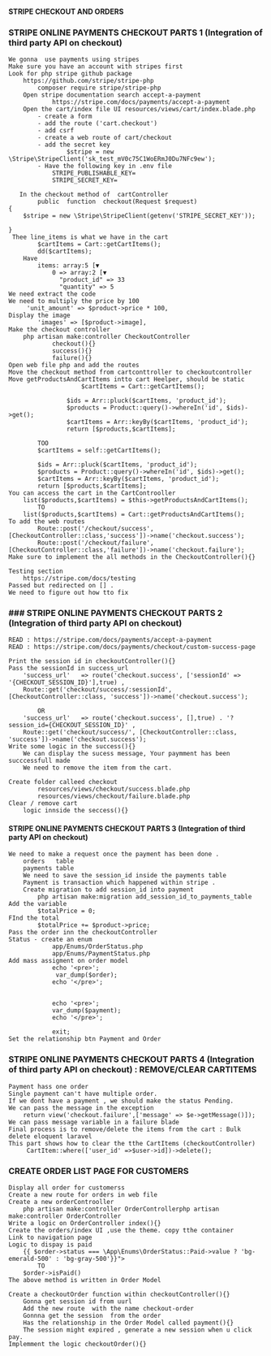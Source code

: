 #### STRIPE CHECKOUT AND ORDERS

### STRIPE ONLINE PAYMENTS CHECKOUT PARTS 1 (Integration of third party API on checkout)
    We gonna  use payments using stripes
    Make sure you have an account with stripes first
    Look for php stripe github package
        https://github.com/stripe/stripe-php
            composer require stripe/stripe-php
        Open stripe documentation search accept-a-payment
                https://stripe.com/docs/payments/accept-a-payment
        Open the cart/index file UI resources/views/cart/index.blade.php
            - create a form 
            - add the route ('cart.checkout')
            - add csrf
            - create a web route of cart/checkout
            - add the secret key
                    $stripe = new \Stripe\StripeClient('sk_test_mV0c75C1WoERmJ0Du7NFc9ew');
            - Have the following key in .env file
                STRIPE_PUBLISHABLE_KEY=
                STRIPE_SECRET_KEY=

       In the checkout method of  cartController 
            public  function  checkout(Request $request)
    {
        $stripe = new \Stripe\StripeClient(getenv('STRIPE_SECRET_KEY'));

    }
     Thee line_items is what we have in the cart
            $cartItems = Cart::getCartItems();
            dd($cartItems);
        Have 
            items: array:5 [▼
                0 => array:2 [▼
                  "product_id" => 33
                  "quantity" => 5
    We need extract the code 
    We need to multiply the price by 100
         'unit_amount' => $product->price * 100,
    Display the image
            'images' => [$product->image],
    Make the checkout controller
        php artisan make:controller CheckoutController 
                checkout(){} 
                success(){}
                failure(){}
    Open web file php and add the routes
    Move the checkout method from cartconttroller to checkoutcontroller
    Move getProductsAndCartItems intto cart Heelper, should be static
                        $cartItems = Cart::getCartItems();

                    $ids = Arr::pluck($cartItems, 'product_id');
                    $products = Product::query()->whereIn('id', $ids)->get();
                    $cartItems = Arr::keyBy($cartItems, 'product_id');
                    return [$products,$cartItems];

            TOO
            $cartItems = self::getCartItems();

            $ids = Arr::pluck($cartItems, 'product_id');
            $products = Product::query()->whereIn('id', $ids)->get();
            $cartItems = Arr::keyBy($cartItems, 'product_id');
            return [$products,$cartItems];
    You can access the cart in the CartControoller 
        list($products,$cartItems) = $this->getProductsAndCartItems();
            TO
        list($products,$cartItems) = Cart::getProductsAndCartItems();
    To add the web routes
            Route::post('/checkout/success', [CheckoutController::class,'success'])->name('checkout.success');
            Route::post('/checkout/failure', [CheckoutController::class,'failure'])->name('checkout.failure');
    Make sure to implement the all methods in the CheckoutController(){}
    
    Testing section
        https://stripe.com/docs/testing
    Passed but redirected on [] .
    We need to figure out how tto fix

### ### STRIPE ONLINE PAYMENTS CHECKOUT PARTS 2 (Integration of third party API on checkout)
    READ : https://stripe.com/docs/payments/accept-a-payment
    READ : https://stripe.com/docs/payments/checkout/custom-success-page
    
    Print the session id in checkoutController(){}
    Pass the sessionId in success_url   
        'success_url'   => route('checkout.success', ['sessionId' => '{CHECKOUT_SESSION_ID}'],true) ,
        Route::get('checkout/success/:sessionId', [CheckoutController::class, 'success'])->name('checkout.success');

            OR
        'success_url'   => route('checkout.success', [],true) . '?session_id={CHECKOUT_SESSION_ID}' ,
        Route::get('checkout/success/', [CheckoutController::class, 'success'])->name('checkout.success');
    Write some logic in the success(){}
        We can display the sucess message, Your paymment has been succcessfull made
        We need to remove the item from the cart.

    Create folder calleed checkout
            resources/views/checkout/success.blade.php
            resources/views/checkout/failure.blade.php
    Clear / remove cart 
        logic innside the seccess(){}

#### STRIPE ONLINE PAYMENTS CHECKOUT PARTS 3 (Integration of third party API on checkout)
    We need to make a request once the payment has been done .
        orders   table
        payments table
        We need to save the session_id inside the payments table
        Payment is transaction which happened within stripe .
        Create migration to add session_id into payment
            php artisan make:migration add_session_id_to_payments_table
    Add the variable
            $totalPrice = 0;
    FInd the total 
            $totalPrice += $product->price;
    Pass the order inn the checkoutController
    Status - create an enum
                app/Enums/OrderStatus.php
                app/Enums/PaymentStatus.php
    Add mass assigment on order model
                echo '<pre>';
                 var_dump($order);
                echo '</pre>';

                
                echo '<pre>';
                var_dump($payment);
                echo '</pre>';
        
                exit;
    Set the relationship btn Payment and Order
    

### STRIPE ONLINE PAYMENTS CHECKOUT PARTS 4 (Integration of third party API on checkout) : REMOVE/CLEAR CARTITEMS
    Payment hass one order
    Single payment can't have multiple order.
    If we dont have a payment , we should make the status Pending.
    We can pass the message in the exception 
        return view('checkout.failure',['message' => $e->getMessage()]);
    We can pass message variable in a failure blade 
    Final process is to remove/delete the items from the cart : Bulk delete eloquent laravel
    This part shows how to clear the tthe CartItems (checkoutController)
         CartItem::where(['user_id' =>$user->id])->delete();

### CREATE ORDER LIST PAGE FOR CUSTOMERS
    Display all order for customerss
    Create a new route for orders in web file
    Create a new orderControoller
        php artisan make:controller OrderControllerphp artisan make:controller OrderController
    Write a logic on OrderController index(){}
    Create the orders/index UI ,use the theme. copy tthe container
    Link to navigation page
    Logic to dispay is paid 
        {{ $order->status === \App\Enums\OrderStatus::Paid->value ? 'bg-emerald-500' : 'bg-gray-500'}}">
            TO 
        $order->isPaid()
    The above method is written in Order Model

    Create a checkoutOrder function within checkoutController(){}
        Gonna get session id from uurl
        Add the new route  with the name checkout-order
        Gonnna get the session  from the order
        Has the relationship in the Order Model called payment(){}
        The session might expired , generate a new session when u click pay.
    Implemment the logic checkoutOrder(){}
 

